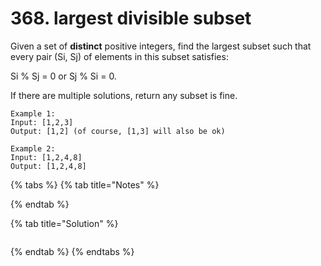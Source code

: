 # 368. largest divisible subset

Given a set of **distinct** positive integers, find the largest subset such that every pair \(Si, Sj\) of elements in this subset satisfies:

Si % Sj = 0 or Sj % Si = 0.

If there are multiple solutions, return any subset is fine.

```text
Example 1:
Input: [1,2,3]
Output: [1,2] (of course, [1,3] will also be ok)

Example 2:
Input: [1,2,4,8]
Output: [1,2,4,8]
```

{% tabs %}
{% tab title="Notes" %}

{% endtab %}

{% tab title="Solution" %}
```java

```
{% endtab %}
{% endtabs %}

